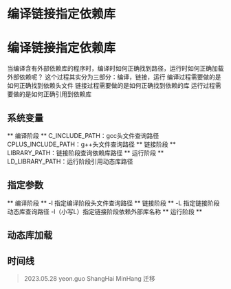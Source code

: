 # 编译链接指定依赖库
# 编译链接指定依赖库

当编译含有外部依赖库的程序时，编译时如何正确找到路径，运行时如何正确加载外部依赖呢？
这个过程其实分为三部分：编译，链接，运行
编译过程需要做的是如何正确找到依赖头文件
链接过程需要做的是如何正确找到依赖的库
运行过程需要做的是如何正确引用到依赖库

## 系统变量
** 编译阶段 **
C_INCLUDE_PATH：gcc头文件查询路径
CPLUS_INCLUDE_PATH：g++头文件查询路径
** 链接阶段 **
LIBRARY_PATH：链接阶段查询依赖库路径
** 运行阶段 **
LD_LIBRARY_PATH：运行阶段引用动态库路径

## 指定参数
** 编译阶段 **
-I 指定编译阶段头文件查询路径
** 链接阶段 **
-L 指定链接阶段动态库查询路径
-l（小写L）指定链接阶段依赖外部库名称
** 运行阶段 **

## 动态库加载

## 时间线
> 2023.05.28 yeon.guo ShangHai MinHang 迁移
